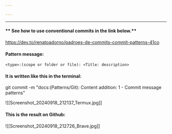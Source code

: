 ```yaml
---

---
```

___
#### **  See how to use conventional commits in the link below.**

https://dev.to/renatoadorno/padroes-de-commits-commit-patterns-41co

#### **Pattern message:**

```
<type>:(scope or folder or file): <Title: description>
```


#### **It is written like this in the terminal:**

git commit -m "docs:(Patterns/Git): Content addition: 1 - Commit message patterns"

![[Screenshot_20240918_212137_Termux.jpg]]

#### **This is the result on Github:**

![[Screenshot_20240918_212726_Brave.jpg]]